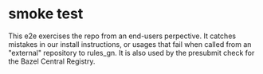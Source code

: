 # smoke test

This e2e exercises the repo from an end-users perpective.
It catches mistakes in our install instructions, or usages that fail when called from an "external" repository to rules_gn.
It is also used by the presubmit check for the Bazel Central Registry.
